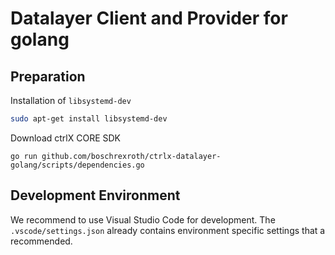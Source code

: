# Datalayer Client and Provider for golang

## Preparation

Installation of `libsystemd-dev`

```bash
sudo apt-get install libsystemd-dev
```

Download ctrlX CORE SDK

```
go run github.com/boschrexroth/ctrlx-datalayer-golang/scripts/dependencies.go
```

## Development Environment

We recommend to use Visual Studio Code for development. The `.vscode/settings.json` already contains environment specific settings that a recommended.